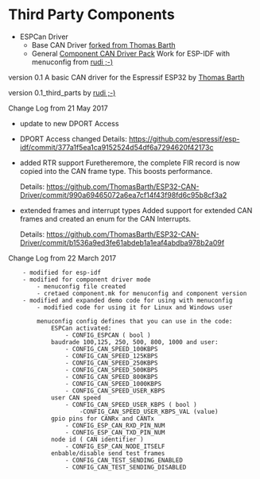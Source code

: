 # Third Party Components

- ESPCan Driver 
  - Base CAN Driver [forked from Thomas Barth](https://github.com/ThomasBarth/ESP32-CAN-Driver)
  - General [Component CAN Driver Pack](https://github.com/ESP32DE/ESP32-CAN-Driver/tree/Component_CAN_Driver_Pack) Work for ESP-IDF with menuconfig from [rudi ;-)](http://esp32.de)

 version 0.1
 A basic CAN driver for the Espressif ESP32 by [Thomas Barth](http://barth-dev.de)
 
version 0.1_third_parts by [rudi ;-)](http://esp32.de)

Change Log from 21 May 2017
 - update to new DPORT Access
 - DPORT Access changed
    Details:
    https://github.com/espressif/esp-idf/commit/377a1f5ea1ca9152524d54df6a7294620f42173c

 - added RTR support
    Furetheremore, the complete FIR record is now copied into the 
    CAN frame type. This boosts performance.
    
    Details: 
    https://github.com/ThomasBarth/ESP32-CAN-Driver/commit/990a69465072a6ea7cf14f43f98fd6c95b8cf3a2

 - extended frames and interrupt types
    Added support for extended CAN frames and created an enum 
    for the CAN Interrupts.
    
    Details: 
    https://github.com/ThomasBarth/ESP32-CAN-Driver/commit/b1536a9ed3fe61abdeb1a1eaf4abdba978b2a09f


Change Log from 22 March 2017
 
   		- modified for esp-idf
   		- modified for component driver mode
 			- menuconfig file created
  			- cretaed component.mk for menuconfig and component version 
   		- modified and expanded demo code for using with menuconfig
 			- modified code for using it for Linux and Windows user
 
 			menuconfig config defines that you can use in the code:
 				ESPCan activated:
 					- CONFIG_ESPCAN ( bool ) 
  				baudrade 100,125, 250, 500, 800, 1000 and user: 
 					- CONFIG_CAN_SPEED_100KBPS 
 					- CONFIG_CAN_SPEED_125KBPS
 					- CONFIG_CAN_SPEED_250KBPS
 					- CONFIG_CAN_SPEED_500KBPS
 					- CONFIG_CAN_SPEED_800KBPS
 					- CONFIG_CAN_SPEED_1000KBPS
 					- CONFIG_CAN_SPEED_USER_KBPS
 				user CAN speed
 					- CONFIG_CAN_SPEED_USER_KBPS ( bool )
 						-CONFIG_CAN_SPEED_USER_KBPS_VAL (value)
 				gpio pins for CANRx and CANTx
 					- CONFIG_ESP_CAN_RXD_PIN_NUM
 					- CONFIG_ESP_CAN_TXD_PIN_NUM 
 				node id ( CAN identifier )
 					- CONFIG_ESP_CAN_NODE_ITSELF
 				enbable/disable send test frames
 					- CONFIG_CAN_TEST_SENDING_ENABLED
 					- CONFIG_CAN_TEST_SENDING_DISABLED 


    
